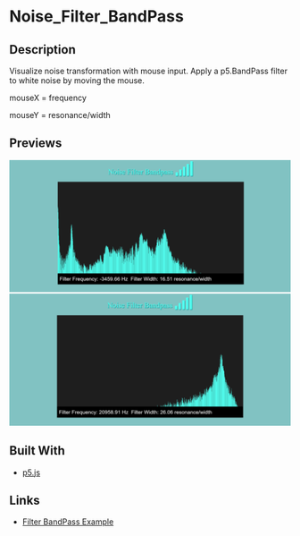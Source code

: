 # Noise_Filter_BandPass

## Description
Visualize noise transformation with mouse input. Apply a p5.BandPass filter to white noise by moving the mouse.

mouseX = frequency

mouseY = resonance/width 

## Previews
![Capture1](docs/preview/Capture1.PNG?raw=true "Capture1")
![Capture2](docs/preview/Capture2.PNG?raw=true "Capture2")    

## Built With
- [p5.js](https://p5js.org/)

## Links
- [Filter BandPass Example](https://p5js.org/examples/sound-filter-bandpass.html)
